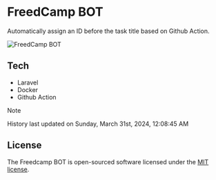 # FreedCamp BOT

Automatically assign an ID before the task title based on Github Action.

![FreedCamp BOT](https://repository-images.githubusercontent.com/737932867/7d34798b-2680-471c-b089-a78a718d3d6a)

## Tech

- Laravel
- Docker
- Github Action

> [!NOTE]  
> History last updated on Sunday, March 31st, 2024, 12:08:45 AM

## License

The Freedcamp BOT is open-sourced software licensed under the [MIT license](https://opensource.org/licenses/MIT).
